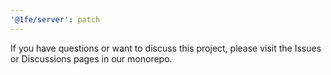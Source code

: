 ```yaml
---
'@1fe/server': patch
---
```


If you have questions or want to discuss this project, please visit the Issues or Discussions pages in our monorepo.
